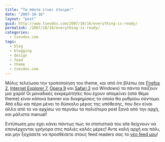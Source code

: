 ```yaml
---
title: "Τα πάντα είναι έτοιμα!"
date: "2007-10-16"
layout: "post"
guid: http://www.tsevdos.com/2007/10/16/everything-is-ready/
permalink: /2007/10/16/everything-is-ready/
categories:
  - tsevdos.com
tags:
  - blog
  - blogging
  - design
  - feed
  - theme
  - tsevdos.com
---
```


Μόλις τελείωσα την τροποποίηση του theme, και από ότι βλέπω (σε [Firefox 2](http://www.mozilla.com/en-US/firefox/ "Firefox"), [Internet Explorer 7](http://www.microsoft.com/windows/downloads/ie/ "Internet Explorer"), [Opera 9](http://www.opera.com/products/desktop/ "Opera") και [Safari 3](http://www.apple.com/safari/ "Safari") για Windows) τα πάντα παίζουν μια χαρά! Οι μοναδικές εκκρεμότητες που έχουν απομείνει (από θέμα theme) είναι κάποια banner και διαφημίσεις τα οποία θα ρυθμίσω σύντομα. Από εδώ και πέρα μένει το δύσκολο μέρος της υπόθεσης, που δεν είναι άλλο από το να αρχίσω να περνάω τα παλιότερα post ξανά από την αρχή, και μάλιστα manual!

Εντύπωση μου έχει κάνει πάντως πως τα στατιστικά του site δείχνουν να επανέρχονται γρήγορα στις παλιές καλές μέρες! Άντε καλή αρχή και πάλι, και μην ξεχάσετε να προσθέσετε στους feed readers σας το [νέο feed μου](http://feeds.feedburner.com/tsevdos "Tsevdos.com feed")!
